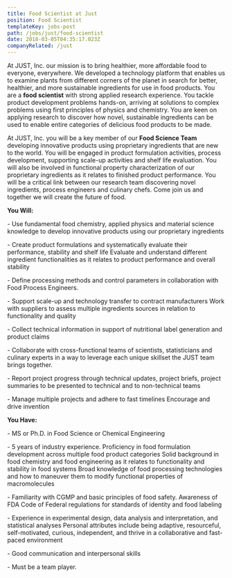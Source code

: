 ```yaml
---
title: Food Scientist at Just
position: Food Scientist
templateKey: jobs-post
path: /jobs/just/food-scientist
date: 2018-03-05T04:35:17.023Z
companyRelated: /just
---
```

At JUST, Inc. our mission is to bring healthier, more affordable food to everyone, everywhere. We developed a technology platform that enables us to examine plants from different corners of the planet in search for better, healthier, and more sustainable ingredients for use in food products. You are a **food scientist** with strong applied research experience. You tackle product development problems hands-on, arriving at solutions to complex problems using first principles of physics and chemistry. You are keen on applying research to discover how novel, sustainable ingredients can be used to enable entire categories of delicious food products to be made.   

 At JUST, Inc. you will be a key member of our **Food Science Team** developing innovative products using proprietary ingredients that are new to the world. You will be engaged in product formulation activities, process development, supporting scale-up activities and shelf life evaluation. You will also be involved in functional property characterization of our proprietary ingredients as it relates to finished product performance. You will be a critical link between our research team discovering novel ingredients, process engineers and culinary chefs. Come join us and together we will create the future of food. 

**You Will:**

\- Use fundamental food chemistry, applied physics and material science knowledge to develop innovative products using our proprietary ingredients 

\- Create product formulations and systematically evaluate their performance, stability and shelf life Evaluate and understand different ingredient functionalities as it relates to product performance and overall stability  

\- Define processing methods and control parameters in collaboration with Food Process Engineers.

\- Support scale-up and technology transfer to contract manufacturers Work with suppliers to assess multiple ingredients sources in relation to functionality and quality 

\- Collect technical information in support of nutritional label generation and product claims 

\- Collaborate with cross-functional teams of scientists, statisticians and culinary experts in a way to leverage each unique skillset the JUST team brings together.  

\- Report project progress through technical updates, project briefs, project summaries to be presented to technical and to non-technical teams 

\- Manage multiple projects and adhere to fast timelines Encourage and drive invention 

**You Have:**

\- MS or Ph.D. in Food Science or Chemical Engineering

\- 5 years of industry experience. Proficiency in food formulation development across multiple food product categories Solid background in food chemistry and food engineering as it relates to functionality and stability in food systems  Broad knowledge of food processing technologies and how to maneuver them to modify functional properties of macromolecules  

\- Familiarity with CGMP and basic principles of food safety. Awareness of FDA Code of Federal regulations for standards of identity and food labeling 

\- Experience in experimental design, data analysis and interpretation, and statistical analyses Personal attributes include being adaptive, resourceful, self-motivated, curious, independent, and thrive in a collaborative and fast-paced environment 

\- Good communication and interpersonal skills

\- Must be a team player.
